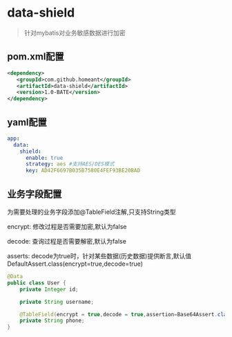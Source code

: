 # data-shield

> 针对mybatis对业务敏感数据进行加密

## pom.xml配置


```xml
<dependency>
   <groupId>com.github.homeant</groupId>
   <artifactId>data-shield</artifactId>
   <version>1.0-BATE</version>
</dependency>
```

## yaml配置


```yaml
app:
  data:
    shield:
      enable: true
      strategy: aes #支持AES/DES模式 
      key: AD42F6697B035B7580E4FEF93BE20BAD
```

## 业务字段配置

为需要处理的业务字段添加@TableField注解,只支持String类型

encrypt: 修改过程是否需要加密,默认为false

decode: 查询过程是否需要解密,默认为false

asserts: decode为true时，针对某些数据(历史数据)提供断言,默认值DefaultAssert.class(encrypt=true,decode=true)

```java
@Data
public class User {
    private Integer id;

    private String username;

    @TableField(encrypt = true,decode = true,assertion=Base64Assert.class)
    private String phone;
}
```
